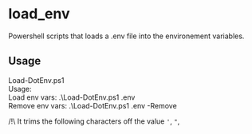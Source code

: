# load_env
Powershell scripts that loads a .env file into the environement variables.

## Usage
Load-DotEnv.ps1  
Usage:  
  Load env vars:    .\Load-DotEnv.ps1 .env  
  Remove env vars:  .\Load-DotEnv.ps1 .env -Remove  

/!\ It trims the following characters off the value `'`, `"`, ` `
